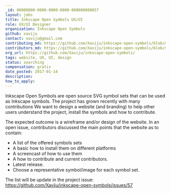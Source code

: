 ```yaml
---
_id: 00000000-0000-0000-0000-000000000057
layout: jobs
title: Inkscape Open Symbols UX/UI
role: UX/UI Designer
organization: Inkscape Open Symbols
github: xaviju
contact: xaviju@gmail.com
contributing_md: https://github.com/Xaviju/inkscape-open-symbols/blob/master/CONTRIBUTING.md
contributors_md: https://github.com/Xaviju/inkscape-open-symbols/blob/master/AUTHORS.md
org_url: https://github.com/Xaviju/inkscape-open-symbols/
tags: website, UX, UI, design
status: searching
compensation: gratis
date_posted: 2017-01-14
description:
how_to_apply:
---
```


Inkscape Open Symbols are open source SVG symbol sets that can be used as Inkscape symbols.
The project has grown recently with many contributions
We want to design a website (and branding) to help other users understand the project, install the symbols and how to contribute.

The expected outcome is a wireframe and/or design of the website.
In an open issue, contributors discussed the main points that the website as to contain:

- A list of the offered symbols sets
- A basic how to install them on different platforms
- A screencast of how to use them
- A how to contribute and current contributors.
- Latest release.
- Choose a representative symbol/image for each symbol set.

The list will be update in the project issue: https://github.com/Xaviju/inkscape-open-symbols/issues/57
